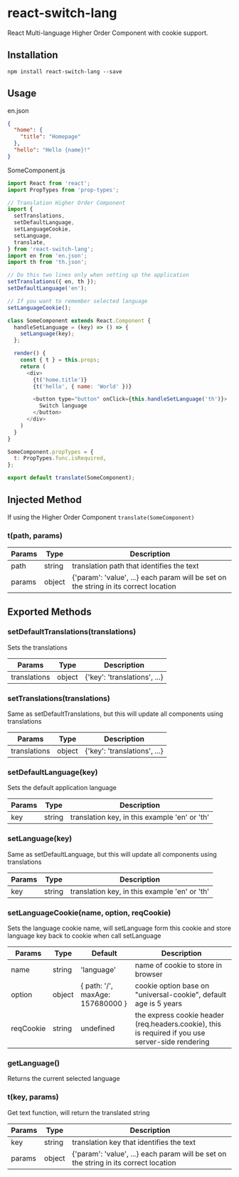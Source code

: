 # react-switch-lang

React Multi-language Higher Order Component with cookie support.

## Installation

`npm install react-switch-lang --save`

## Usage

en.json
```json
{
  "home": {
    "title": "Homepage"
  },
  "hello": "Hello {name}!"
}
```

SomeComponent.js
```javascript
import React from 'react';
import PropTypes from 'prop-types';

// Translation Higher Order Component
import {
  setTranslations,
  setDefaultLanguage,
  setLanguageCookie,
  setLanguage,
  translate,
} from 'react-switch-lang';
import en from 'en.json';
import th from 'th.json';

// Do this two lines only when setting up the application
setTranslations({ en, th });
setDefaultLanguage('en');

// If you want to remember selected language
setLanguageCookie();

class SomeComponent extends React.Component {
  handleSetLanguage = (key) => () => {
    setLanguage(key);
  };

  render() {
    const { t } = this.props;
    return (
      <div>
        {t('home.title')}
        {t('hello', { name: 'World' })}

        <button type="button" onClick={this.handleSetLanguage('th')}>
          Switch language
        </button>
      </div>
    )
  }
}

SomeComponent.propTypes = {
  t: PropTypes.func.isRequired,
};

export default translate(SomeComponent);

```

## Injected Method

If using the Higher Order Component `translate(SomeComponent)`

### t(path, params)

Params | Type   | Description
------ | ------ | ------------------------------------------------------------------------------------
path   | string | translation path that identifies the text
params | object | {'param': 'value', ...} each param will be set on the string in its correct location

## Exported Methods

### setDefaultTranslations(translations)

Sets the translations

Params       | Type   | Description
------------ | ------ | ----------------------------
translations | object | {'key': 'translations', ...}

### setTranslations(translations)

Same as setDefaultTranslations, but this will update all components using translations

Params       | Type   | Description
------------ | ------ | ----------------------------
translations | object | {'key': 'translations', ...}

### setDefaultLanguage(key)

Sets the default application language

Params | Type   | Description
------ | ------ | ---------------------------------------------
key    | string | translation key, in this example 'en' or 'th'

### setLanguage(key)

Same as setDefaultLanguage, but this will update all components using translations

Params | Type   | Description
------ | ------ | ---------------------------------------------
key    | string | translation key, in this example 'en' or 'th'

### setLanguageCookie(name, option, reqCookie)

Sets the language cookie name, will setLanguage form this cookie and store language key back to cookie when call setLanguage

Params | Type   | Default | Description
------ | ------ | ------ | ---------------------------------------------
name    | string | 'language' | name of cookie to store in browser
option   | object | { path: '/', maxAge: 157680000 } | cookie option base on "universal-cookie", default age is 5 years
reqCookie   | string | undefined | the express cookie header (req.headers.cookie), this is required if you use server-side rendering

### getLanguage()

Returns the current selected language

### t(key, params)

Get text function, will return the translated string

Params | Type   | Description
------ | ------ | ------------------------------------------------------------------------------------
key    | string | translation key that identifies the text
params | object | {'param': 'value', ...} each param will be set on the string in its correct location
